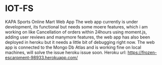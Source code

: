 # IOT-FS
KAPA Sports Online Mart Web App
The web app currently is under development, its functional but needs some moere features, which i am working on like Cancellation of orders within 24hours using moment.js, adding user reviews and manymore features, the web app has also been deployed in heroku but it needs a little bit of debugging right now.
The web app is connected to the Mongo Db Atlas and is working fine on local machines, will solve the issue heroku issue soon.
Heroku url: https://frozen-escarpment-98933.herokuapp.com/
